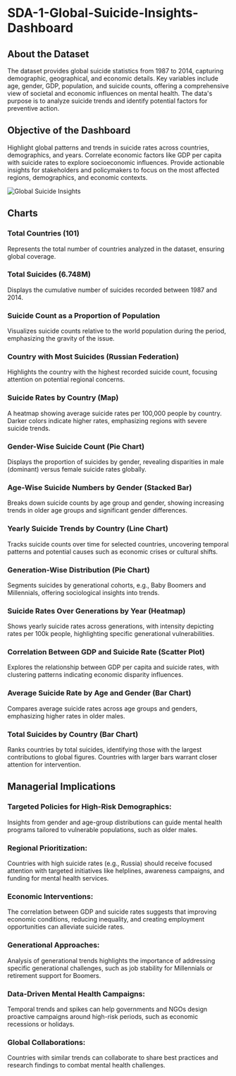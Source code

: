 # SDA-1-Global-Suicide-Insights-Dashboard

## About the Dataset
The dataset provides global suicide statistics from 1987 to 2014, capturing demographic, geographical, and economic details. Key variables include age, gender, GDP, population, and suicide counts, offering a comprehensive view of societal and economic influences on mental health. The data's purpose is to analyze suicide trends and identify potential factors for preventive action.

## Objective of the Dashboard
Highlight global patterns and trends in suicide rates across countries, demographics, and years.
Correlate economic factors like GDP per capita with suicide rates to explore socioeconomic influences.
Provide actionable insights for stakeholders and policymakers to focus on the most affected regions, demographics, and economic contexts.

![Global Suicide Insights](https://github.com/user-attachments/assets/ba56a1be-3d4b-4163-842a-2d13e9d153b6)

## Charts

### Total Countries (101)
Represents the total number of countries analyzed in the dataset, ensuring global coverage.
### Total Suicides (6.748M)
Displays the cumulative number of suicides recorded between 1987 and 2014.

### Suicide Count as a Proportion of Population
Visualizes suicide counts relative to the world population during the period, emphasizing the gravity of the issue.

### Country with Most Suicides (Russian Federation)
Highlights the country with the highest recorded suicide count, focusing attention on potential regional concerns.

### Suicide Rates by Country (Map)
A heatmap showing average suicide rates per 100,000 people by country. Darker colors indicate higher rates, emphasizing regions with severe suicide trends.

### Gender-Wise Suicide Count (Pie Chart)
Displays the proportion of suicides by gender, revealing disparities in male (dominant) versus female suicide rates globally.

### Age-Wise Suicide Numbers by Gender (Stacked Bar)
Breaks down suicide counts by age group and gender, showing increasing trends in older age groups and significant gender differences.

### Yearly Suicide Trends by Country (Line Chart)
Tracks suicide counts over time for selected countries, uncovering temporal patterns and potential causes such as economic crises or cultural shifts.

### Generation-Wise Distribution (Pie Chart)
Segments suicides by generational cohorts, e.g., Baby Boomers and Millennials, offering sociological insights into trends.

### Suicide Rates Over Generations by Year (Heatmap)
Shows yearly suicide rates across generations, with intensity depicting rates per 100k people, highlighting specific generational vulnerabilities.

### Correlation Between GDP and Suicide Rate (Scatter Plot)
Explores the relationship between GDP per capita and suicide rates, with clustering patterns indicating economic disparity influences.

### Average Suicide Rate by Age and Gender (Bar Chart)
Compares average suicide rates across age groups and genders, emphasizing higher rates in older males.

### Total Suicides by Country (Bar Chart)
Ranks countries by total suicides, identifying those with the largest contributions to global figures. Countries with larger bars warrant closer attention for intervention.

## Managerial Implications

### Targeted Policies for High-Risk Demographics:
Insights from gender and age-group distributions can guide mental health programs tailored to vulnerable populations, such as older males.

### Regional Prioritization:
Countries with high suicide rates (e.g., Russia) should receive focused attention with targeted initiatives like helplines, awareness campaigns, and funding for mental health services.

### Economic Interventions:
The correlation between GDP and suicide rates suggests that improving economic conditions, reducing inequality, and creating employment opportunities can alleviate suicide rates.

### Generational Approaches:
Analysis of generational trends highlights the importance of addressing specific generational challenges, such as job stability for Millennials or retirement support for Boomers.

### Data-Driven Mental Health Campaigns:
Temporal trends and spikes can help governments and NGOs design proactive campaigns around high-risk periods, such as economic recessions or holidays.

### Global Collaborations:
Countries with similar trends can collaborate to share best practices and research findings to combat mental health challenges.


